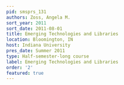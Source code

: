 ```yaml
---
pid: smsprs_131
authors: Zoss, Angela M.
sort_year: 2011
sort_date: 2011-08-01
title: Emerging Technologies and Libraries
location: Bloomington, IN
host: Indiana University
pres_date: Summer 2011
type: Half-semester-long course
label: Emerging Technologies and Libraries
order: '2'
featured: true
---
```

